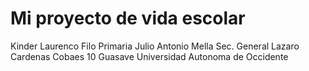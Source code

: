 # Mi proyecto de vida escolar
Kinder Laurenco Filo
Primaria Julio Antonio Mella
Sec. General Lazaro Cardenas
Cobaes 10 Guasave
Universidad Autonoma de Occidente
